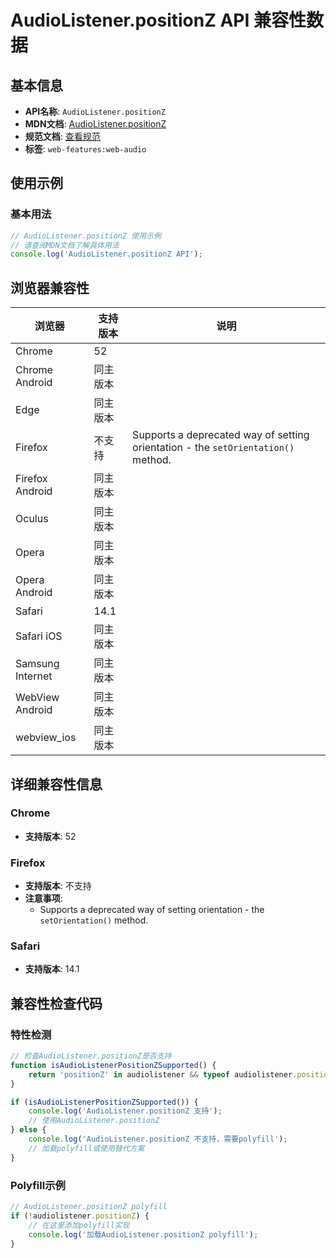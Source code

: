 # AudioListener.positionZ API 兼容性数据

## 基本信息

- **API名称**: `AudioListener.positionZ`
- **MDN文档**: [AudioListener.positionZ](https://developer.mozilla.org/docs/Web/API/AudioListener/positionZ)
- **规范文档**: [查看规范](https://webaudio.github.io/web-audio-api/#dom-audiolistener-positionz)
- **标签**: `web-features:web-audio`

## 使用示例

### 基本用法

```javascript
// AudioListener.positionZ 使用示例
// 请查阅MDN文档了解具体用法
console.log('AudioListener.positionZ API');
```

## 浏览器兼容性

| 浏览器 | 支持版本 | 说明 |
|--------|----------|------|
| Chrome | 52 |  |
| Chrome Android | 同主版本 |  |
| Edge | 同主版本 |  |
| Firefox | 不支持 | Supports a deprecated way of setting orientation - the `setOrientation()` method. |
| Firefox Android | 同主版本 |  |
| Oculus | 同主版本 |  |
| Opera | 同主版本 |  |
| Opera Android | 同主版本 |  |
| Safari | 14.1 |  |
| Safari iOS | 同主版本 |  |
| Samsung Internet | 同主版本 |  |
| WebView Android | 同主版本 |  |
| webview_ios | 同主版本 |  |

## 详细兼容性信息

### Chrome

- **支持版本**: 52

### Firefox

- **支持版本**: 不支持
- **注意事项**:
  - Supports a deprecated way of setting orientation - the `setOrientation()` method.

### Safari

- **支持版本**: 14.1

## 兼容性检查代码

### 特性检测

```javascript
// 检查AudioListener.positionZ是否支持
function isAudioListenerPositionZSupported() {
    return 'positionZ' in audiolistener && typeof audiolistener.positionZ === 'function';
}

if (isAudioListenerPositionZSupported()) {
    console.log('AudioListener.positionZ 支持');
    // 使用AudioListener.positionZ
} else {
    console.log('AudioListener.positionZ 不支持，需要polyfill');
    // 加载polyfill或使用替代方案
}
```

### Polyfill示例

```javascript
// AudioListener.positionZ polyfill
if (!audiolistener.positionZ) {
    // 在这里添加polyfill实现
    console.log('加载AudioListener.positionZ polyfill');
}
```

